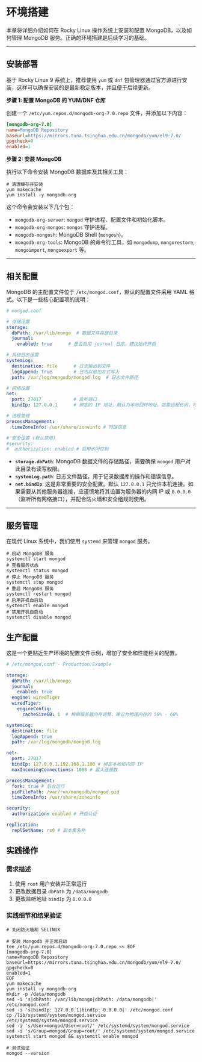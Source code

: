 # 环境搭建

本章将详细介绍如何在 Rocky Linux 操作系统上安装和配置 MongoDB，以及如何管理 MongoDB 服务。正确的环境搭建是后续学习的基础。

---

## 安装部署

基于 Rocky Linux 9 系统上，推荐使用 `yum` 或 `dnf` 包管理器通过官方源进行安装，这样可以确保安装的是最新稳定版本，并且便于后续更新。

**步骤 1: 配置 MongoDB 的 YUM/DNF 仓库**

创建一个 `/etc/yum.repos.d/mongodb-org-7.0.repo` 文件，并添加以下内容：

```ini
[mongodb-org-7.0]
name=MongoDB Repository
baseurl=https://mirrors.tuna.tsinghua.edu.cn/mongodb/yum/el9-7.0/
gpgcheck=0
enabled=1
```

**步骤 2: 安装 MongoDB**

执行以下命令安装 MongoDB 数据库及其相关工具：

```shell
# 清理缓存并安装
yum makecache
yum install -y mongodb-org
```

这个命令会安装以下几个包：
- `mongodb-org-server`: `mongod` 守护进程、配置文件和初始化脚本。
- `mongodb-org-mongos`: `mongos` 守护进程。
- `mongodb-mongosh`: MongoDB Shell (`mongosh`)。
- `mongodb-org-tools`: MongoDB 的命令行工具，如 `mongodump`, `mongorestore`, `mongoimport`, `mongoexport` 等。

---

## 相关配置

MongoDB 的主配置文件位于 `/etc/mongod.conf`，默认的配置文件采用 YAML 格式。以下是一些核心配置项的说明：

```yaml
# mongod.conf

# 存储设置
storage:
  dbPath: /var/lib/mongo  # 数据文件存放目录
  journal:
    enabled: true      # 是否启用 journal 日志，建议始终开启

# 系统日志设置
systemLog:
  destination: file      # 日志输出到文件
  logAppend: true        # 日志以追加方式写入
  path: /var/log/mongodb/mongod.log  # 日志文件路径

# 网络设置
net:
  port: 27017            # 监听端口
  bindIp: 127.0.0.1      # 绑定的 IP 地址，默认为本地回环地址。如需远程访问，可设置为 0.0.0.0

# 进程管理
processManagement:
  timeZoneInfo: /usr/share/zoneinfo # 时区信息

# 安全设置 (默认禁用)
#security:
#  authorization: enabled # 启用访问控制
```

- **`storage.dbPath`**: MongoDB 数据文件的存储路径，需要确保 `mongod` 用户对此目录有读写权限。
- **`systemLog.path`**: 日志文件路径，用于记录数据库的操作和错误信息。
- **`net.bindIp`**: 这是非常重要的安全配置。默认 `127.0.0.1` 只允许本机连接。如果需要从其他服务器连接，应谨慎地将其设置为服务器的内网 IP 或 `0.0.0.0`（监听所有网络接口），并配合防火墙和安全组规则使用。

---

## 服务管理

在现代 Linux 系统中，我们使用 `systemd` 来管理 `mongod` 服务。

```shell
# 启动 MongoDB 服务
systemctl start mongod
# 查看服务状态
systemctl status mongod
# 停止 MongoDB 服务
systemctl stop mongod
# 重启 MongoDB 服务
systemctl restart mongod
# 启用开机自启动
systemctl enable mongod
# 禁用开机自启动
systemctl disable mongod
```

## 生产配置

这是一个更贴近生产环境的配置文件示例，增加了安全和性能相关的配置。

```yaml
# /etc/mongod.conf - Production Example

storage:
  dbPath: /var/lib/mongo
  journal:
    enabled: true
  engine: wiredTiger
  wiredTiger:
    engineConfig:
      cacheSizeGB: 1  # 根据服务器内存调整，建议为物理内存的 50% - 60%

systemLog:
  destination: file
  logAppend: true
  path: /var/log/mongodb/mongod.log

net:
  port: 27017
  bindIp: 127.0.0.1,192.168.1.100 # 绑定本地和内网 IP
  maxIncomingConnections: 1000 # 最大连接数

processManagement:
  fork: true # 后台运行
  pidFilePath: /var/run/mongodb/mongod.pid
  timeZoneInfo: /usr/share/zoneinfo

security:
  authorization: enabled # 开启认证

replication:
  replSetName: rs0 # 副本集名称
```

## 实践操作

### 需求描述

1.  使用 `root` 用户安装并正常运行
2.  更改数据目录 `dbPath` 为 `/data/mongodb`
3.  更改监听地址 `bindIp` 为 `0.0.0.0`

### 实践细节和结果验证

```shell
# 关闭防火墙和 SELINUX

# 安装 Mongodb 并正常启动
tee /etc/yum.repos.d/mongodb-org-7.0.repo << EOF
[mongodb-org-7.0]
name=MongoDB Repository
baseurl=https://mirrors.tuna.tsinghua.edu.cn/mongodb/yum/el9-7.0/
gpgcheck=0
enabled=1
EOF
yum makecache
yum install -y mongodb-org
mkdir -p /data/mongodb
sed -i 's|dbPath: /var/lib/mongo|dbPath: /data/mongodb|' /etc/mongod.conf
sed -i 's|bindIp: 127.0.0.1|bindIp: 0.0.0.0|' /etc/mongod.conf
cp /lib/systemd/system/mongod.service /etc/systemd/system/mongod.service
sed -i 's/User=mongod/User=root/' /etc/systemd/system/mongod.service
sed -i 's/Group=mongod/Group=root/' /etc/systemd/system/mongod.service
systemctl start mongod && systemctl enable mongod

# 测试验证
mongod --version
```


